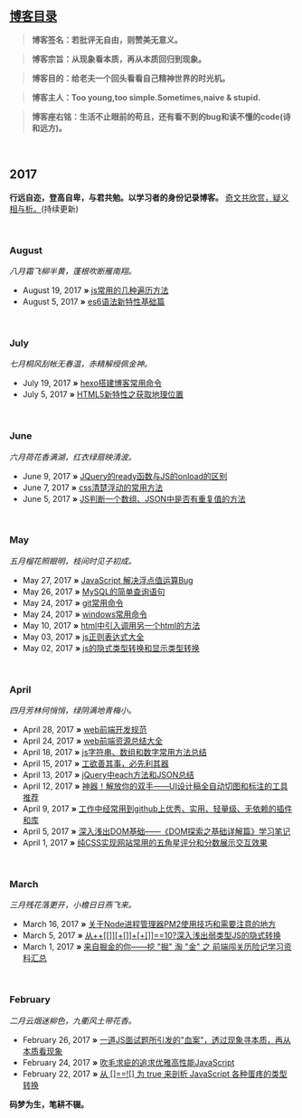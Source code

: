 
## [博客目录](https://github.com/AnHyun/CoderBook/issues)

> **博客签名：若批评无自由，则赞美无意义。**

> **博客宗旨：从现象看本质，再从本质回归到现象。**

> **博客目的：给老夫一个回头看看自己精神世界的时光机。**

> **博客主人：Too young,too simple.Sometimes,naive & stupid.**

> **博客座右铭：生活不止眼前的苟且，还有看不到的bug和读不懂的code(诗和远方)。**

  
## 2017
**行远自迩，登高自卑，与君共勉。以学习者的身份记录博客。** [奇文共欣赏，疑义相与析。](https://github.com/jawil/blog/issues/6)(持续更新)

   
### August
*八月霜飞柳半黄，蓬根吹断雁南翔。*

* August 19, 2017 **»** [js常用的几种遍历方法](https://github.com/AnHyun/blog/issues/19)
* August 5, 2017 **»** [es6语法新特性基础篇](https://github.com/AnHyun/blog/issues/18)

   
### July
*七月桐风刮帐无春温，赤精解绶佩金神。*

* July 19, 2017 **»** [hexo搭建博客常用命令](https://github.com/AnHyun/coderBook/issues/17)
* July 5, 2017 **»** [HTML5新特性之获取地理位置](https://github.com/AnHyun/coderBook/issues/16)

   
### June
*六月荷花香满湖，红衣绿扇映清波。*

* June 9, 2017 **»** [JQuery的ready函数与JS的onload的区别](https://github.com/AnHyun/coderBook/issues/15)
* June 7, 2017 **»** [css清楚浮动的常用方法](https://github.com/AnHyun/coderBook/issues/14)
* June 5, 2017 **»** [JS判断一个数组、JSON中是否有重复值的方法](https://github.com/AnHyun/coderBook/issues/13)

   
### May
*五月榴花照眼明，枝间时见子初成。*

* May 27, 2017 **»** [JavaScript 解决浮点值运算Bug](https://github.com/AnHyun/coderBook/issues/12)
* May 26, 2017 **»** [MySQL的简单查询语句](https://github.com/AnHyun/coderBook/issues/11)
* May 24, 2017 **»** [git常用命令](https://github.com/AnHyun/coderBook/issues/10)
* May 24, 2017 **»** [windows常用命令](https://github.com/AnHyun/coderBook/issues/9)
* May 10, 2017 **»** [html中引入调用另一个html的方法](https://github.com/AnHyun/coderBook/issues/8)
* May 03, 2017 **»** [js正则表达式大全](https://github.com/AnHyun/coderBook/issues/7)
* May 02, 2017 **»** [js的隐式类型转换和显示类型转换](https://github.com/AnHyun/coderBook/issues/6)

   
### April
*四月芳林何悄悄，绿阴满地青梅小。*

* April 28, 2017 **»** [web前端开发规范 ](https://github.com/AnHyun/coderBook/issues/5)
* April 24, 2017 **»** [web前端资源总结大全 ](https://github.com/AnHyun/coderBook/issues/4)
* April 18, 2017 **»** [js字符串、数组和数字常用方法总结 ](https://github.com/AnHyun/coderBook/issues/3)
* April 15, 2017 **»** [工欲善其事，必先利其器 ](https://github.com/AnHyun/coderBook/issues/2)
* April 13, 2017 **»** [jQuery中each方法和JSON总结 ](https://github.com/AnHyun/coderBook.io/issues/1)
* April 12, 2017 **»** [神器！解放你的双手——UI设计稿全自动切图和标注的工具推荐 ](https://github.com/jawil/blog/issues/11)
* April 9, 2017 **»** [工作中经常用到github上优秀、实用、轻量级、无依赖的插件和库 ](https://github.com/jawil/blog/issues/10)
* April 5, 2017 **»** [深入浅出DOM基础——《DOM探索之基础详解篇》学习笔记 ](https://github.com/jawil/blog/issues/9)
* April 1, 2017 **»** [纯CSS实现网站常用的五角星评分和分数展示交互效果](https://github.com/jawil/blog/issues/8)

   
### March
*三月残花落更开，小檐日日燕飞来。*

* March 16, 2017 **»** [关于Node进程管理器PM2使用技巧和需要注意的地方](https://github.com/jawil/blog/issues/7)
* March 5, 2017 **»** [从++\[\[\]\][+\[]\]+\[+\[\]\]==10?深入浅出弱类型JS的隐式转换](https://github.com/jawil/blog/issues/5)
* March 1, 2017 **»** [来自掘金的你——挖 "掘" 淘 "金" 之 前端闯关历险记学习资料汇总](https://github.com/jawil/blog/issues/4)

   
### February 
*二月云烟迷柳色，九衢风土带花香。*

* February 26, 2017 **»** [一道JS面试题所引发的"血案"，透过现象寻本质，再从本质看现象](https://github.com/jawil/blog/issues/3)
* February 24, 2017 **»** [吹毛求疵的追求优雅高性能JavaScript](https://github.com/jawil/blog/issues/2)
* February 22, 2017 **»** [从 \[\]==!\[\] 为 true 来剖析 JavaScript 各种蛋疼的类型转换](https://github.com/jawil/blog/issues/1)

**码梦为生，笔耕不辍。** 

